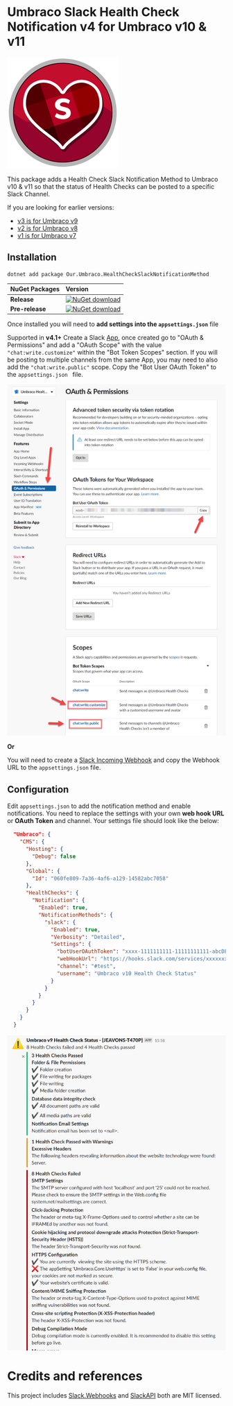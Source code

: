 # Umbraco Slack Health Check Notification v4 for Umbraco v10 & v11 #

![Icon](https://raw.githubusercontent.com/CrumpledDog/Umbraco-HealthCheckSlackNotificationMethod/develop/build/assets/icon/slack-health-check-notification-256.png)

This package adds a Health Check Slack Notification Method to Umbraco v10 & v11 so that the status of Health Checks can be posted to a specific Slack Channel.

If you are looking for earlier versions:
- [v3 is for Umbraco v9](https://github.com/CrumpledDog/Umbraco-HealthCheckSlackNotificationMethod/tree/develop-v3)
- [v2 is for Umbraco v8](https://github.com/CrumpledDog/Umbraco-HealthCheckSlackNotificationMethod/tree/develop-v2)
- [v1 is for Umbraco v7](https://github.com/CrumpledDog/Umbraco-HealthCheckSlackNotificationMethod/tree/develop)

## Installation ##

```none
dotnet add package Our.Umbraco.HealthCheckSlackNotificationMethod  
```

|NuGet Packages    |Version           |
|:-----------------|:-----------------|
|**Release**|[![NuGet download](https://img.shields.io/nuget/vpre/Our.Umbraco.HealthCheckSlackNotificationMethod.svg)](https://www.nuget.org/packages/Our.Umbraco.HealthCheckSlackNotificationMethod/)
|**Pre-release**|[![NuGet download](https://img.shields.io/myget/umbraco-packages/vpre/Our.Umbraco.HealthCheckSlackNotificationMethod.svg)](https://www.myget.org/feed/umbraco-packages/package/nuget/Our.Umbraco.HealthCheckSlackNotificationMethod/)

Once installed you will need to **add settings into the `appsettings.json`** file

Supported in **v4.1+** Create a Slack [App](https://api.slack.com/apps?new_app=1), once created go to "OAuth & Permissions" and add a "OAuth Scope" with the value `"chat:write.customize"` within the "Bot Token Scopes" section.  If you will be posting to multiple channels from the same App, you may need to also add the `"chat:write.public"` scope. Copy the "Bot User OAuth Token" to the `appsettings.json ` file.

![Slack App](https://raw.githubusercontent.com/CrumpledDog/Umbraco-HealthCheckSlackNotificationMethod/develop-v4/docs/slack-app.png)


**Or**

You will need to create a [Slack Incoming Webhook](https://my.slack.com/services/new/incoming-webhook/) and copy the Webhook URL to the `appsettings.json` file. 


## Configuration ##

Edit `appsettings.json` to add the notification method and enable notifications. You need to replace the settings with your own **web hook URL** or **OAuth Token** and channel. Your settings  file should look like the below:

```json
  "Umbraco": {
    "CMS": {
      "Hosting": {
        "Debug": false
      },
      "Global": {
        "Id": "060fe809-7a36-4af6-a129-14582abc7058"
      },
      "HealthChecks": {
        "Notification": {
          "Enabled": true,
          "NotificationMethods": {
            "slack": {
              "Enabled": true,
              "Verbosity": "Detailed",
              "Settings": {
                "botUserOAuthToken": "xxxx-1111111111-11111111111-abcDEFGhIJ67890",
                "webHookUrl": "https://hooks.slack.com/services/xxxxxxxx/xxxxxxxx/xxxxxxxxx",
                "channel": "#test",
                "username": "Umbraco v10 Health Check Status"
              }
            }
          }
        }
      }
    }
  }
```

![Example](https://raw.githubusercontent.com/CrumpledDog/Umbraco-HealthCheckSlackNotificationMethod/develop-v4/docs/example.png)

# Credits and references

This project includes [Slack.Webhooks](https://github.com/nerdfury/Slack.Webhooks) and [SlackAPI](https://github.com/Inumedia/SlackAPI) both are MIT licensed.
